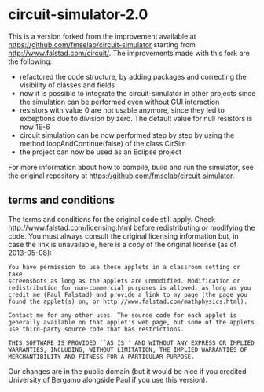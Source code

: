 circuit-simulator-2.0
=================

This is a version forked from the improvement available at <https://github.com/fmselab/circuit-simulator> starting from <http://www.falstad.com/circuit/>. The improvements made with this fork are the following:

* refactored the code structure, by adding packages and correcting the visibility of classes and fields
* now it is possible to integrate the circuit-simulator in other projects since the simulation can be performed even without GUI interaction
* resistors with value 0 are not usable anymore, since they led to exceptions due to division by zero. The default value for null resistors is now 1E-6
* circuit simulation can be now performed step by step by using the method loopAndContinue(false) of the class CirSim
* the project can now be used as an Eclipse project

For more information about how to compile, build and run the simulator, see the original repository at <https://github.com/fmselab/circuit-simulator>.

terms and conditions
--------------------

The terms and conditions for the original code still apply. Check <http://www.falstad.com/licensing.html> before redistributing or modifying the code. You must always consult the original licensing information but, in case the link is unavailable, here is a copy of the original license (as of 2013-05-08):

    You have permission to use these applets in a classroom setting or take
    screenshots as long as the applets are unmodified. Modification or
    redistribution for non-commercial purposes is allowed, as long as you
    credit me (Paul Falstad) and provide a link to my page (the page you
    found the applet(s) on, or http://www.falstad.com/mathphysics.html).

    Contact me for any other uses. The source code for each applet is
    generally available on that applet's web page, but some of the applets
    use third-party source code that has restrictions.

    THIS SOFTWARE IS PROVIDED ``AS IS'' AND WITHOUT ANY EXPRESS OR IMPLIED
    WARRANTIES, INCLUDING, WITHOUT LIMITATION, THE IMPLIED WARRANTIES OF
    MERCHANTIBILITY AND FITNESS FOR A PARTICULAR PURPOSE.

Our changes are in the public domain (but it would be nice if you credited University of Bergamo alongside Paul if you use this version).
